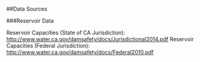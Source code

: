 ##Data Sources

###Reservoir Data

Reservoir Capacities (State of CA Jurisdiction): http://www.water.ca.gov/damsafety/docs/Jurisdictional2014.pdf
Reservoir Capacities (Federal Jurisdiction): http://www.water.ca.gov/damsafety/docs/Federal2010.pdf

